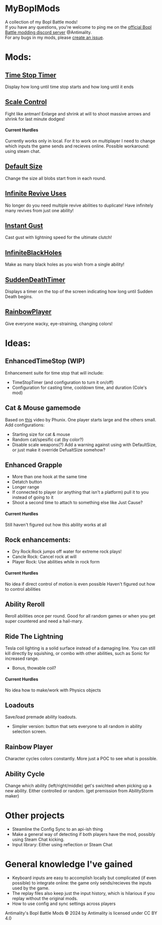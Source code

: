 # MyBoplMods
 A collection of my Bopl Battle mods!<br>
 If you have any questions, you're welcome to ping me on the [official Bopl Battle modding discord server](https://discord.gg/official-bopl-battle-modding-comunity-1175164882388275310) @Antimality.<br>
 For any bugs in my mods, please [create an issue](https://github.com/Antimality/MyBoplMods/issues).

# Mods:
## [Time Stop Timer](https://github.com/Antimality/MyBoplMods/releases/tag/TimeStopTimer-v1.0.0 "v1.0.0")
Display how long until time stop starts and how long until it ends
## [Scale Control](https://github.com/Antimality/MyBoplMods/releases/tag/ScaleControl-v1.0.0 "v1.0.0")
Fight like antman! Enlarge and shrink at will to shoot massive arrows and shrink for last minute dodges! 
#### Current Hurdles
Currently works only in local.
For it to work on multiplayer I need to change which inputs the game sends and recieves online. Possible workaround: using steam chat.
## [Default Size](https://github.com/Antimality/MyBoplMods/releases/tag/DefaultSize-v1.0.0 "v1.0.0")
Change the size all blobs start from in each round.
## [Infinite Revive Uses](https://github.com/Antimality/MyBoplMods/releases/tag/InfiniteReviveUses-v1.0.0 "v1.0.0")
No longer do you need multiple revive abilities to duplicate! Have infinitely many revives from just one ability!
## [Instant Gust](https://github.com/Antimality/MyBoplMods/releases/tag/InstantGust-v1.0.0 "v1.0.0")
Cast gust with lightning speed for the ultimate clutch!
## [InfiniteBlackHoles](https://github.com/Antimality/MyBoplMods/releases/tag/InfiniteBlackHoles-v1.0.0 "v1.0.0")
Make as many black holes as you wish from a single ability!
## [SuddenDeathTimer](https://github.com/Antimality/MyBoplMods/releases/tag/SuddenDeathTimer-v1.0.0 "v1.0.0")
Displays a timer on the top of the screen indicating how long until Sudden Death begins.
## [RainbowPlayer](https://github.com/Antimality/MyBoplMods/releases/tag/RainbowPlayer-v1.0.0 "v1.0.0")
Give everyone wacky, eye-straining, changing colors!

# Ideas:
## EnhancedTimeStop (WIP)
Enhancement suite for time stop that will include:
* TimeStopTimer (and configuration to turn it on/off)
* Configuration for casting time, cooldown time, and duration (Cole's mod)
## Cat & Mouse gamemode
Based on [this](https://youtu.be/aT0UKAuCaTU?si=xn4OOS_zPOlJX7u6) video by Phunix.
One player starts large and the others small.
Add configurations:
* Starting size for cat & mouse
* Random cat/spesific cat (by color?)
* Disable scale weapons(?)
Add a warning against using with DefaultSize, or just make it override DefualtSize somehow?
## Enhanced Grapple
* More than one hook at the same time
* Detatch button
* Longer range
* If connected to player (or anything that isn't a platform) pull it to you instead of going to it
* Shoot a second time to attach to something else like Just Cause?
#### Current Hurdles
Still haven't figured out how this ability works at all
## Rock enhancements:
* Dry Rock:Rock jumps off water for extreme rock plays!
* Cancle Rock: Cancel rock at will 
* Player Rock: Use abilities while in rock form
#### Current Hurdles
No idea if direct control of motion is even possible
Haven't figured out how to control abilities
## Ability Reroll
Reroll abilities once per round. Good for all random games or when you get super countered and need a hail-mary.
## Ride The Lightning
Tesla coil lighting is a solid surface instead of a damaging line. You can still kill directly by squishing, or combo with other abilities, such as Sonic for increased range.
* Bonus, thowable coil?
#### Current Hurdles
No idea how to make/work with Physics objects
## Loadouts
Save/load premade ability loadouts.
* Simpler version: button that sets everyone to all random in ability selection screen.
## Rainbow Player
Character cycles colors constantly. More just a POC to see what is possible.
## Ability Cycle
Change which ability (left/right/middle) get's swichted when picking up a new ability. Either controlled or random. (get premission from AbilityStorm maker)

# Other projects
* Steamline the Config Sync to an api-ish thing
* Make a general way of detecting if both players have the mod, possibly using Steam Chat kicking.
* Input library: Either using reflection or Steam Chat

# General knowledge I've gained
* Keyboard inputs are easy to accomplish locally but complicated (if even possible) to integrate online: the game only sends/recieves the inputs used by the game.
* The replay files also keep just the input history, which is hilarious if you replay without the original mods.
* How to use config and sync settings across players

Antimality's Bopl Battle Mods © 2024 by Antimality is licensed under CC BY 4.0
